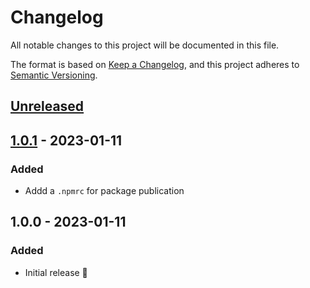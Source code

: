 # Changelog

All notable changes to this project will be documented in this file.

The format is based on [Keep a Changelog](https://keepachangelog.com/en/1.0.0/),
and this project adheres to [Semantic Versioning](https://semver.org/spec/v2.0.0.html).

## [Unreleased]

## [1.0.1] - 2023-01-11

### Added

- Addd a `.npmrc` for package publication

## 1.0.0 - 2023-01-11

### Added

- Initial release 🚀

[Unreleased]: https://github.com/umanit/eslint-config/compare/1.0.1...HEAD

[1.0.1]: https://github.com/umanit/eslint-config/compare/1.0.0...1.0.1

